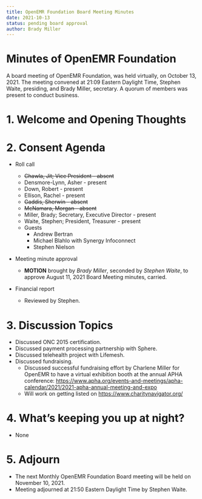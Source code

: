 ```yaml
---
title: OpenEMR Foundation Board Meeting Minutes
date: 2021-10-13
status: pending board approval
author: Brady Miller
---
```


# Minutes of OpenEMR Foundation

A board meeting of OpenEMR Foundation, was held virtually, on October 13, 2021. The meeting
convened at 21:09 Eastern Daylight Time, Stephen Waite, presiding, and Brady Miller,
secretary. A quorum of members was present to conduct business.

# 1. Welcome and Opening Thoughts

# 2. Consent Agenda
  - Roll call
    - ~~Chawla, Jit; Vice President - absent~~
    - Densmore-Lynn, Asher - present
    - Down, Robert - present
    - Ellison, Rachel - present
    - ~~Gaddis, Sherwin - absent~~
    - ~~McNamara, Morgan - absent~~
    - Miller, Brady; Secretary, Executive Director - present
    - Waite, Stephen; President, Treasurer - present
    - Guests
      - Andrew Bertran
      - Michael Blahlo with Synergy Infoconnect
      - Stephen Nielson

  - Meeting minute approval
    - **MOTION** brought by _Brady Miller_, seconded by _Stephen Waite_, to approve August 11, 2021 Board Meeting minutes, carried.
  - Financial report
    - Reviewed by Stephen.

# 3. Discussion Topics
  - Discussed ONC 2015 certification.
  - Discussed payment processing partnership with Sphere.
  - Discussed telehealth project with Lifemesh.
  - Discussed fundraising.
    - Discussed successful fundraising effort by Charlene Miller for OpenEMR to have a virtual exhibition booth at the annual APHA conference: https://www.apha.org/events-and-meetings/apha-calendar/2021/2021-apha-annual-meeting-and-expo
    - Will work on getting listed on https://www.charitynavigator.org/

# 4. What’s keeping you up at night?
  - None

# 5. Adjourn
  - The next Monthly OpenEMR Foundation Board meeting will be held on November 10, 2021.
  - Meeting adjourned at 21:50 Eastern Daylight Time by Stephen Waite.
